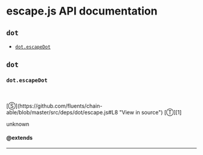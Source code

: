 # escape.js API documentation

<!-- div class="toc-container" -->

<!-- div -->

## `dot`
* <a href="#dot-prototype-escapeDot"  data-meta="escapeDot"  data-call="escapeDot"  data-category="Properties"  data-description="unknown"  data-name="escapeDot"  data-member="dot"  data-all="meta escapeDot call escapeDot category Properties description unknown name escapeDot member dot see notes todos klassProps" >`dot.escapeDot`</a>

<!-- /div -->

<!-- /div -->

<!-- div class="doc-container" -->

<!-- div -->

## `dot`

<!-- div -->

<h3 id="dot-prototype-escapeDot" data-member="dot" data-category="Properties" data-name="escapeDot"><code>dot.escapeDot</code></h3>
<br>
<br>
[&#x24C8;](https://github.com/fluents/chain-able/blob/master/src/deps/dot/escape.js#L8 "View in source") [&#x24C9;][1]

unknown


#### @extends



---

<!-- /div -->

<!-- /div -->

<!-- /div -->

 [1]: #dot "Jump back to the TOC."
